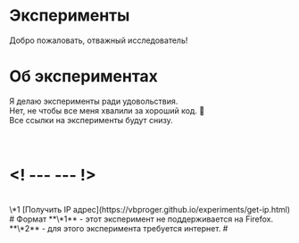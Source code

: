 # Эксперименты
Добро пожаловать, отважный исследователь!
<br>
# Об экспериментах
Я делаю эксперименты ради удовольствия.
<br>
Нет, не чтобы все меня хвалили за хороший код. 🙂
<br>
Все ссылки на эксперименты будут снизу.
<br><br><br>
# <! ---  ---  !>
<br>
\*1 [Получить IP адрес](https://vbproger.github.io/experiments/get-ip.html)
<br>
# Формат
**\*1** - этот эксперимент не поддерживается на Firefox.
**\*2** - для этого эксперимента требуется интернет.
# <! ---  ---  !>
